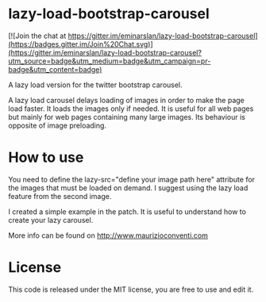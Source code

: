 lazy-load-bootstrap-carousel
============================

[![Join the chat at https://gitter.im/eminarslan/lazy-load-bootstrap-carousel](https://badges.gitter.im/Join%20Chat.svg)](https://gitter.im/eminarslan/lazy-load-bootstrap-carousel?utm_source=badge&utm_medium=badge&utm_campaign=pr-badge&utm_content=badge)

A lazy load version for the twitter bootstrap carousel.

A lazy load carousel delays loading of images in order to make the page load faster. 
It loads the images only if needed. It is useful for all web pages but mainly for web pages containing many large images.
Its behaviour is opposite of image preloading.

How to use
============================

You need to define the lazy-src="define your image path here" attribute for the images that must be loaded on demand.
I suggest using the lazy load feature from the second image. 

I created a simple example in the patch. It is useful to understand how to create your lazy carousel.

More info can be found on http://www.maurizioconventi.com

License
============================
This code is released under the MIT license, you are free to use and edit it.

